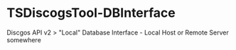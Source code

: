# TSDiscogsTool-DBInterface
Discgos API v2 > "Local" Database Interface - Local Host or Remote Server somewhere

